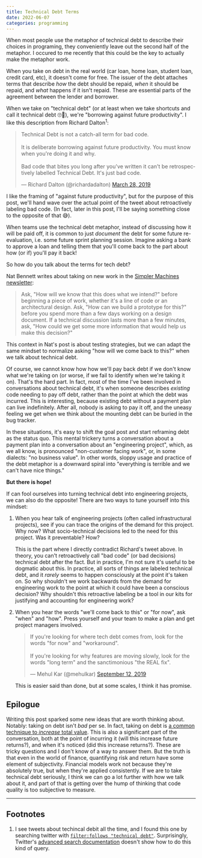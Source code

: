 ```yaml
---
title: Technical Debt Terms
date: 2022-06-07
categories: programming
---
```


When most people use the metaphor of technical debt to describe their choices in programing,
they conveniently leave out the second half of the metaphor. I occured  to me recently
that this could be the key to actually make the metaphor work.

When you take on debt in the real world (car loan, home loan, student loan, credit card, etc),
it doesn't come for free. The issuer of the debt attaches terms that describe *how* the debt
should be repaid, *when* it should be repaid, and *what* happens if it isn't repaid. These are
essential parts of the agreement between the lender and borrower.

When we take on "technical debt" (or at least when we take shortcuts and call it
technical debt 🙄🤣), we're "borrowing against future productivity". I like this description
from Richard Dalton<sup>1</sup>:

<blockquote class="twitter-tweet" data-dnt="true"><p lang="en" dir="ltr">Technical Debt is not a catch-all term for bad code.<br><br>It is deliberate borrowing against future productivity. You must know when you&#39;re doing it and why.<br><br>Bad code that bites you long after you&#39;ve written it can&#39;t be retrospectively labelled Technical Debt. It&#39;s just bad code.</p>&mdash; Richard Dalton (@richardadalton) <a href="https://twitter.com/richardadalton/status/1111366432686833664?ref_src=twsrc%5Etfw">March 28, 2019</a></blockquote> <script async src="https://platform.twitter.com/widgets.js" charset="utf-8"></script>

I like the framing of "against future productivity", but for the purpose of this post,
we'll hand wave over the actual point of the tweet about retroactively labeling
bad code. (In fact, later in this post, I'll be saying something close to the
opposite of that 😅).

When teams use the technical debt metaphor, instead of discussing how it will be
paid off, it is common to just *document* the debt for some future re-evaluation,
i.e. some future sprint planning session. Imagine asking a bank to approve a loan
and telling them that you'll come back to the part about how (or if) you'll pay it
back!

So how do you talk about the terms for tech debt?

Nat Bennett writes about taking on new work in the [Simpler Machines newsletter][3]:

> Ask, "How will we know that this does what we intend?" before beginning a piece
> of work, whether it's a line of code or an architectural design. Ask, "How can
> we build a prototype for this?" before you spend more than a few days working on
> a design document. If a technical discussion lasts more than a few minutes, ask,
> "How could we get some more information that would help us make this decision?"

This context in Nat's post is about testing strategies, but we can adapt the same
mindset to normalize asking "how will we come back to this?" when we talk about
technical debt.

Of course, we cannot know how how we'll pay back debt if we don't know what
we're taking on (or worse, if we fail to identify when we're taking it on).
That's the hard part. In fact, most of the time I've been involved in conversations
about technical debt, it's when someone describes *existing* code needing to pay off debt,
rather than the point at which the debt was incurred. This is interesting,
because existing debt without a payment plan can live indefinitely. After all,
nobody is asking to pay it off, and the uneasy feeling we get when we think about
the mounting debt can be buried in the bug tracker.

In these situations, it's easy to shift the goal post and start reframing debt
as the status quo. This mental trickery turns a conversation about a payment
plan into a conversation about an "engineering project", which, as we all know, is
pronounced "non-customer facing work", or, in some dialects: "no business value".
In other words, sloppy usage and practice of the debt metaphor is a downward spiral
into "everything is terrible and we can't have nice things."

**But there is hope!**

If can fool ourselves into turning technical debt into engineering
projects, we can also do the opposite! There are two ways to tune yourself into this
mindset:

1. When you hear talk of engineering projects (often called infrastructural projects),
    see if you can trace the origins of the demand for this project. Why now? What
    socio-technical decisions led to the need for this project. Was it preventable?
    How?

    This is the part where I directly contradict Richard's tweet above. In theory,
    you can't retroactively call "bad code" (or bad decisions) technical debt after the
    fact. But in practice, I'm not sure it's useful to be dogmatic about this. In practice,
    all sorts of things are labeled technical debt, and it *rarely* seems to happen
    consciously at the point it's taken on. So why shouldn't we work backwards from
    the demand for engineering work to the point at which it could have been a conscious
    decision? Why shouldn't this retroactive labeling be a tool in our kits for justifying
    and accounting for engineering work?

2. When you hear the words "we'll come back to this" or "for now", ask "when" and "how".
    Press yourself and your team to make a plan and get project managers involved.

    <blockquote class="twitter-tweet" data-dnt="true"><p lang="en" dir="ltr">If you&#39;re looking for where tech debt comes from, look for the words &quot;for now&quot; and &quot;workaround&quot;. <br><br>If you&#39;re looking for why features are moving slowly, look for the words &quot;long term&quot; and the sanctimonious &quot;the REAL fix&quot;.</p>&mdash; Mehul Kar (@mehulkar) <a href="https://twitter.com/mehulkar/status/1172279670894522368?ref_src=twsrc%5Etfw">September 12, 2019</a></blockquote> <script async src="https://platform.twitter.com/widgets.js" charset="utf-8"></script>

    This is easier said than done, but at some scales, I think it has promise.

## Epilogue

Writing this post sparked some new ideas that are worth thinking about.
Notably: taking on debt isn't *bad* per se. In fact, taking on debt
is [a common technique to *increase* total value][4]. This is also a significant
part of the conversation, both at the point of incurring it (will this increase
future returns?), and when it's noticed (did this increase returns?). These
are tricky questions and I don't know of a way to answer them. But the truth is
that even in the world of finance, quantifying risk and return have some element
of subjectivity. Financial models work not because they're absolutely true, but when
they're applied consistently. If we are to take technical debt seriously, I think we
can go a lot further with how we talk about it, and part of that is getting over the
hump of thinking that code quality is too subjective to measure.

---

## Footnotes

1. I see tweets about techincal debit all the time, and I found this one
    by searching twitter with [`filter:follows "technical debt"`][1]. Surprisingly,
    Twitter's [advanced search documentation][2] doesn't show how to do this
    kind of query.


[1]: https://twitter.com/search?q=filter%3Afollows%20technical%20debt&src=typed_query&f=top
[2]: https://help.twitter.com/en/using-twitter/twitter-advanced-search
[3]: https://www.simplermachines.com/test-first/
[4]: https://en.wikipedia.org/wiki/Leverage_(finance)
